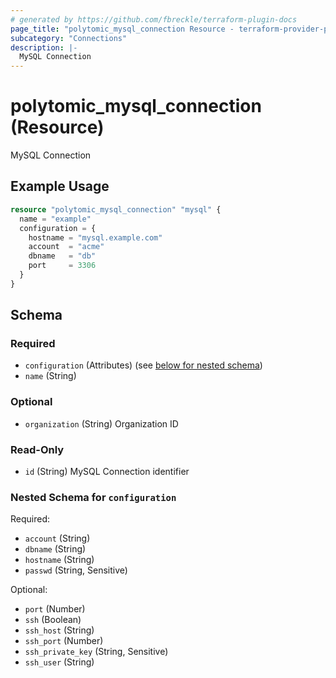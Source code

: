 ```yaml
---
# generated by https://github.com/fbreckle/terraform-plugin-docs
page_title: "polytomic_mysql_connection Resource - terraform-provider-polytomic"
subcategory: "Connections"
description: |-
  MySQL Connection
---
```


# polytomic_mysql_connection (Resource)

MySQL Connection

## Example Usage

```terraform
resource "polytomic_mysql_connection" "mysql" {
  name = "example"
  configuration = {
    hostname = "mysql.example.com"
    account  = "acme"
    dbname   = "db"
    port     = 3306
  }
}
```

<!-- schema generated by tfplugindocs -->
## Schema

### Required

- `configuration` (Attributes) (see [below for nested schema](#nestedatt--configuration))
- `name` (String)

### Optional

- `organization` (String) Organization ID

### Read-Only

- `id` (String) MySQL Connection identifier

<a id="nestedatt--configuration"></a>
### Nested Schema for `configuration`

Required:

- `account` (String)
- `dbname` (String)
- `hostname` (String)
- `passwd` (String, Sensitive)

Optional:

- `port` (Number)
- `ssh` (Boolean)
- `ssh_host` (String)
- `ssh_port` (Number)
- `ssh_private_key` (String, Sensitive)
- `ssh_user` (String)


